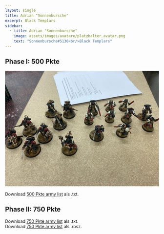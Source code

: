 ```yaml
---
layout: single
title: Adrian "Sonnenbursche"
excerpt: Black Templars
sidebar: 
  - title: Adrian "Sonnenbursche"
    image: assets/images/avatare/platzhalter_avatar.png
    text: "Sonnenbursche#5130<br/>Black Templars"
---
```

## Phase I: 500 Pkte

![500 Pkte](../assets/images/500/500_sonnenbursche_1.jpg)

Download <a href="../assets/armylists/500/500_sonnenbursche.txt" download>500 Pkte army list</a> als .txt.

## Phase II: 750 Pkte

Download <a href="../assets/armylists/750/750_sonnenbursche.txt" download>750 Pkte army list</a> als .txt.  
Download <a href="../assets/armylists/750/750_sonnenbursche.rosz" download>750 Pkte army list</a> als .rosz.  